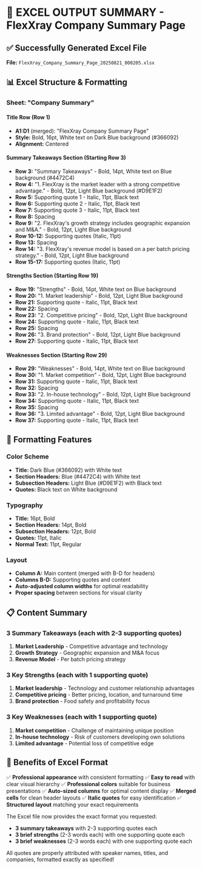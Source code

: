 # 🎯 **EXCEL OUTPUT SUMMARY - FlexXray Company Summary Page**

## ✅ **Successfully Generated Excel File**
**File:** `FlexXray_Company_Summary_Page_20250821_000205.xlsx`

## 📊 **Excel Structure & Formatting**

### **Sheet: "Company Summary"**

#### **Title Row (Row 1)**
- **A1:D1** (merged): "FlexXray Company Summary Page"
- **Style:** Bold, 16pt, White text on Dark Blue background (#366092)
- **Alignment:** Centered

#### **Summary Takeaways Section (Starting Row 3)**
- **Row 3:** "Summary Takeaways" - Bold, 14pt, White text on Blue background (#4472C4)
- **Row 4:** "1. FlexXray is the market leader with a strong competitive advantage." - Bold, 12pt, Light Blue background (#D9E1F2)
- **Row 5:** Supporting quote 1 - Italic, 11pt, Black text
- **Row 6:** Supporting quote 2 - Italic, 11pt, Black text  
- **Row 7:** Supporting quote 3 - Italic, 11pt, Black text
- **Row 8:** Spacing
- **Row 9:** "2. FlexXray's growth strategy includes geographic expansion and M&A." - Bold, 12pt, Light Blue background
- **Row 10-12:** Supporting quotes (Italic, 11pt)
- **Row 13:** Spacing
- **Row 14:** "3. FlexXray's revenue model is based on a per batch pricing strategy." - Bold, 12pt, Light Blue background
- **Row 15-17:** Supporting quotes (Italic, 11pt)

#### **Strengths Section (Starting Row 19)**
- **Row 19:** "Strengths" - Bold, 14pt, White text on Blue background
- **Row 20:** "1. Market leadership" - Bold, 12pt, Light Blue background
- **Row 21:** Supporting quote - Italic, 11pt, Black text
- **Row 22:** Spacing
- **Row 23:** "2. Competitive pricing" - Bold, 12pt, Light Blue background
- **Row 24:** Supporting quote - Italic, 11pt, Black text
- **Row 25:** Spacing
- **Row 26:** "3. Brand protection" - Bold, 12pt, Light Blue background
- **Row 27:** Supporting quote - Italic, 11pt, Black text

#### **Weaknesses Section (Starting Row 29)**
- **Row 29:** "Weaknesses" - Bold, 14pt, White text on Blue background
- **Row 30:** "1. Market competition" - Bold, 12pt, Light Blue background
- **Row 31:** Supporting quote - Italic, 11pt, Black text
- **Row 32:** Spacing
- **Row 33:** "2. In-house technology" - Bold, 12pt, Light Blue background
- **Row 34:** Supporting quote - Italic, 11pt, Black text
- **Row 35:** Spacing
- **Row 36:** "3. Limited advantage" - Bold, 12pt, Light Blue background
- **Row 37:** Supporting quote - Italic, 11pt, Black text

## 🎨 **Formatting Features**

### **Color Scheme**
- **Title:** Dark Blue (#366092) with White text
- **Section Headers:** Blue (#4472C4) with White text  
- **Subsection Headers:** Light Blue (#D9E1F2) with Black text
- **Quotes:** Black text on White background

### **Typography**
- **Title:** 16pt, Bold
- **Section Headers:** 14pt, Bold
- **Subsection Headers:** 12pt, Bold
- **Quotes:** 11pt, Italic
- **Normal Text:** 11pt, Regular

### **Layout**
- **Column A:** Main content (merged with B-D for headers)
- **Columns B-D:** Supporting quotes and content
- **Auto-adjusted column widths** for optimal readability
- **Proper spacing** between sections for visual clarity

## 📋 **Content Summary**

### **3 Summary Takeaways** (each with 2-3 supporting quotes)
1. **Market Leadership** - Competitive advantage and technology
2. **Growth Strategy** - Geographic expansion and M&A focus
3. **Revenue Model** - Per batch pricing strategy

### **3 Key Strengths** (each with 1 supporting quote)
1. **Market leadership** - Technology and customer relationship advantages
2. **Competitive pricing** - Better pricing, location, and turnaround time
3. **Brand protection** - Food safety and profitability focus

### **3 Key Weaknesses** (each with 1 supporting quote)
1. **Market competition** - Challenge of maintaining unique position
2. **In-house technology** - Risk of customers developing own solutions
3. **Limited advantage** - Potential loss of competitive edge

## 🎯 **Benefits of Excel Format**

✅ **Professional appearance** with consistent formatting
✅ **Easy to read** with clear visual hierarchy
✅ **Professional colors** suitable for business presentations
✅ **Auto-sized columns** for optimal content display
✅ **Merged cells** for clean header layouts
✅ **Italic quotes** for easy identification
✅ **Structured layout** matching your exact requirements

The Excel file now provides the exact format you requested:
- **3 summary takeaways** with 2-3 supporting quotes each
- **3 brief strengths** (2-3 words each) with one supporting quote each
- **3 brief weaknesses** (2-3 words each) with one supporting quote each

All quotes are properly attributed with speaker names, titles, and companies, formatted exactly as specified!
